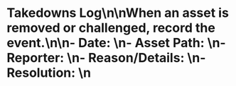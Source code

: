 # Takedowns Log\n\nWhen an asset is removed or challenged, record the event.\n\n- Date: \n- Asset Path: \n- Reporter: \n- Reason/Details: \n- Resolution: \n
